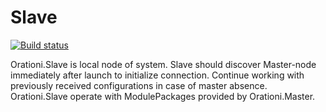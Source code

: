 # Slave

[![Build status](https://ci.appveyor.com/api/projects/status/txv6p26dnlolgwe7?svg=true)](https://ci.appveyor.com/project/KP0H/slave)

Orationi.Slave is local node of system. Slave should discover Master-node immediately after launch to initialize connection. Continue working with previously received configurations in case of master absence. Orationi.Slave operate with ModulePackages provided by Orationi.Master.
